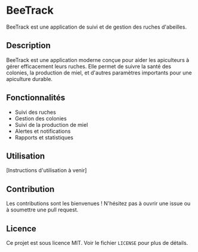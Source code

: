 # BeeTrack

BeeTrack est une application de suivi et de gestion des ruches d'abeilles.

## Description

BeeTrack est une application moderne conçue pour aider les apiculteurs à gérer efficacement leurs ruches. Elle permet de suivre la santé des colonies, la production de miel, et d'autres paramètres importants pour une apiculture durable.

## Fonctionnalités

- Suivi des ruches
- Gestion des colonies
- Suivi de la production de miel
- Alertes et notifications
- Rapports et statistiques

## Utilisation

[Instructions d'utilisation à venir]

## Contribution

Les contributions sont les bienvenues ! N'hésitez pas à ouvrir une issue ou à soumettre une pull request.

## Licence

Ce projet est sous licence MIT. Voir le fichier `LICENSE` pour plus de détails. 